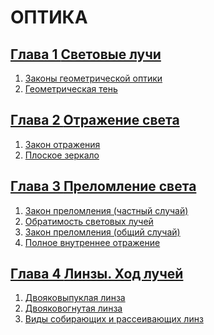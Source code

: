 # ОПТИКА
## [Глава 1 **Световые лучи**](/Световые%20лучи)
1. [Законы геометрической оптики](/Световые%20лучи/Законы%20геометрической%20оптики.md)
2. [Геометрическая тень](/Световые%20лучи/Геометрическая%20тень.md)
## [Глава 2 **Отражение света**](/Отражение%20света)
1. [Закон отражения](/Отражение%20света/Закон%20отражения.md)
2. [Плоское зеркало](/Отражение%20света/Плоское%20зеркало.md)
## [Глава 3 **Преломление света**](/Преломление%20света)
1. [Закон преломления (частный случай)](/Преломление%20света/Закон%20преломления%20(частный%20случай).md)
2. [Обратимость световых лучей](/Преломление%20света/Обратимость%20световых%20лучей.md)
3. [Закон преломления (общий случай)](/Преломление%20света/Закон%20преломления%20(общий%20случай).md)
4. [Полное внутреннее отражение](/Преломление%20света/Полное%20внутреннее%20отражение.md)
## [Глава 4 **Линзы. Ход лучей**](/Линзы.%20Ход%20лучей)
1. [Двояковыпуклая линза](/Линзы.%20Ход%20лучей/Двояковыпуклая%20линза.md)
2. [Двояковогнутая линза](/Линзы.%20Ход%20лучей/Двояковогнутая%20линза.md)
3. [Виды собирающих и рассеивающих линз](/Линзы.%20Ход%20лучей/Виды%20собирающих%20и%20рассеивающих%20линз.md)
